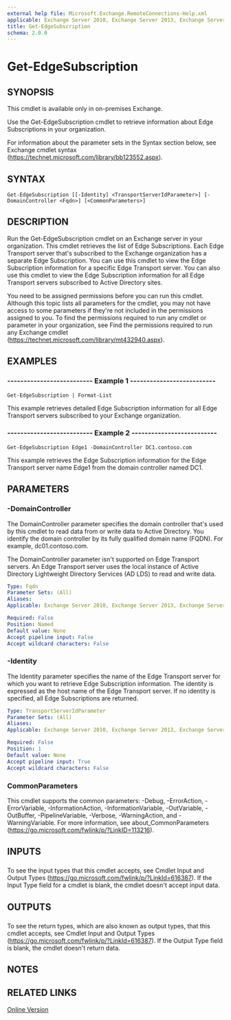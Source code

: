```yaml
---
external help file: Microsoft.Exchange.RemoteConnections-Help.xml
applicable: Exchange Server 2010, Exchange Server 2013, Exchange Server 2016
title: Get-EdgeSubscription
schema: 2.0.0
---
```


# Get-EdgeSubscription

## SYNOPSIS
This cmdlet is available only in on-premises Exchange.

Use the Get-EdgeSubscription cmdlet to retrieve information about Edge Subscriptions in your organization.

For information about the parameter sets in the Syntax section below, see Exchange cmdlet syntax (https://technet.microsoft.com/library/bb123552.aspx).

## SYNTAX

```
Get-EdgeSubscription [[-Identity] <TransportServerIdParameter>] [-DomainController <Fqdn>] [<CommonParameters>]
```

## DESCRIPTION
Run the Get-EdgeSubscription cmdlet on an Exchange server in your organization. This cmdlet retrieves the list of Edge Subscriptions. Each Edge Transport server that's subscribed to the Exchange organization has a separate Edge Subscription. You can use this cmdlet to view the Edge Subscription information for a specific Edge Transport server. You can also use this cmdlet to view the Edge Subscription information for all Edge Transport servers subscribed to Active Directory sites.

You need to be assigned permissions before you can run this cmdlet. Although this topic lists all parameters for the cmdlet, you may not have access to some parameters if they're not included in the permissions assigned to you. To find the permissions required to run any cmdlet or parameter in your organization, see Find the permissions required to run any Exchange cmdlet (https://technet.microsoft.com/library/mt432940.aspx).

## EXAMPLES

### -------------------------- Example 1 --------------------------
```
Get-EdgeSubscription | Format-List
```

This example retrieves detailed Edge Subscription information for all Edge Transport servers subscribed to your Exchange organization.

### -------------------------- Example 2 --------------------------
```
Get-EdgeSubscription Edge1 -DomainController DC1.contoso.com
```

This example retrieves the Edge Subscription information for the Edge Transport server name Edge1 from the domain controller named DC1.

## PARAMETERS

### -DomainController
The DomainController parameter specifies the domain controller that's used by this cmdlet to read data from or write data to Active Directory. You identify the domain controller by its fully qualified domain name (FQDN). For example, dc01.contoso.com.

The DomainController parameter isn't supported on Edge Transport servers. An Edge Transport server uses the local instance of Active Directory Lightweight Directory Services (AD LDS) to read and write data.

```yaml
Type: Fqdn
Parameter Sets: (All)
Aliases:
Applicable: Exchange Server 2010, Exchange Server 2013, Exchange Server 2016

Required: False
Position: Named
Default value: None
Accept pipeline input: False
Accept wildcard characters: False
```

### -Identity
The Identity parameter specifies the name of the Edge Transport server for which you want to retrieve Edge Subscription information. The identity is expressed as the host name of the Edge Transport server. If no identity is specified, all Edge Subscriptions are returned.

```yaml
Type: TransportServerIdParameter
Parameter Sets: (All)
Aliases:
Applicable: Exchange Server 2010, Exchange Server 2013, Exchange Server 2016

Required: False
Position: 1
Default value: None
Accept pipeline input: True
Accept wildcard characters: False
```

### CommonParameters
This cmdlet supports the common parameters: -Debug, -ErrorAction, -ErrorVariable, -InformationAction, -InformationVariable, -OutVariable, -OutBuffer, -PipelineVariable, -Verbose, -WarningAction, and -WarningVariable. For more information, see about_CommonParameters (https://go.microsoft.com/fwlink/p/?LinkID=113216).

## INPUTS

###  
To see the input types that this cmdlet accepts, see Cmdlet Input and Output Types (https://go.microsoft.com/fwlink/p/?LinkId=616387). If the Input Type field for a cmdlet is blank, the cmdlet doesn't accept input data.

## OUTPUTS

###  
To see the return types, which are also known as output types, that this cmdlet accepts, see Cmdlet Input and Output Types (https://go.microsoft.com/fwlink/p/?LinkId=616387). If the Output Type field is blank, the cmdlet doesn't return data.

## NOTES

## RELATED LINKS

[Online Version](https://technet.microsoft.com/library/dc05b43c-ddc3-468b-97ff-5e915f56c751.aspx)
